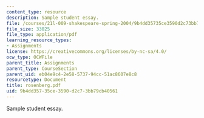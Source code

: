 ```yaml
---
content_type: resource
description: Sample student essay.
file: /courses/21l-009-shakespeare-spring-2004/9b4dd35735ce3590d2c73bb79cb40561_rosenberg.pdf
file_size: 33025
file_type: application/pdf
learning_resource_types:
- Assignments
license: https://creativecommons.org/licenses/by-nc-sa/4.0/
ocw_type: OCWFile
parent_title: Assignments
parent_type: CourseSection
parent_uid: eb04e9c4-2e58-5737-94cc-51ac8607e8c8
resourcetype: Document
title: rosenberg.pdf
uid: 9b4dd357-35ce-3590-d2c7-3bb79cb40561
---
```

Sample student essay.